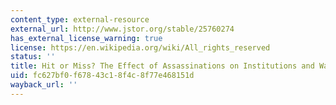 ```yaml
---
content_type: external-resource
external_url: http://www.jstor.org/stable/25760274
has_external_license_warning: true
license: https://en.wikipedia.org/wiki/All_rights_reserved
status: ''
title: Hit or Miss? The Effect of Assassinations on Institutions and War
uid: fc627bf0-f678-43c1-8f4c-8f77e468151d
wayback_url: ''
---
```

